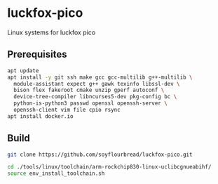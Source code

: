 # luckfox-pico
Linux systems for luckfox pico

## Prerequisites

```bash
apt update
apt install -y git ssh make gcc gcc-multilib g++-multilib \
  module-assistant expect g++ gawk texinfo libssl-dev \
  bison flex fakeroot cmake unzip gperf autoconf \
  device-tree-compiler libncurses5-dev pkg-config bc \
  python-is-python3 passwd openssl openssh-server \
  openssh-client vim file cpio rsync
apt install docker.io
```

## Build

```bash
git clone https://github.com/soyflourbread/luckfox-pico.git
```

```bash
cd ./tools/linux/toolchain/arm-rockchip830-linux-uclibcgnueabihf/
source env_install_toolchain.sh
```